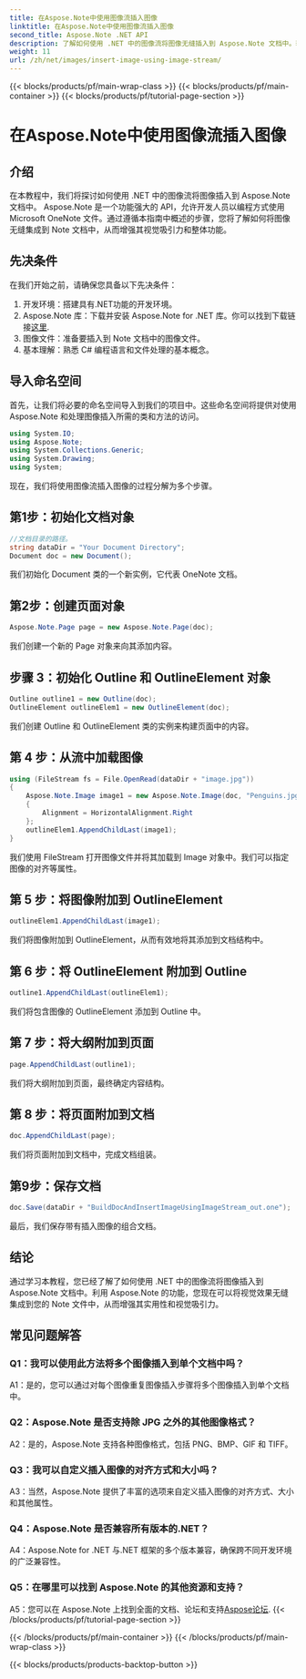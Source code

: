 ```yaml
---
title: 在Aspose.Note中使用图像流插入图像
linktitle: 在Aspose.Note中使用图像流插入图像
second_title: Aspose.Note .NET API
description: 了解如何使用 .NET 中的图像流将图像无缝插入到 Aspose.Note 文档中。轻松通过视觉效果增强您的 Note 文件。
weight: 11
url: /zh/net/images/insert-image-using-image-stream/
---
```


{{< blocks/products/pf/main-wrap-class >}}
{{< blocks/products/pf/main-container >}}
{{< blocks/products/pf/tutorial-page-section >}}

# 在Aspose.Note中使用图像流插入图像

## 介绍

在本教程中，我们将探讨如何使用 .NET 中的图像流将图像插入到 Aspose.Note 文档中。 Aspose.Note 是一个功能强大的 API，允许开发人员以编程方式使用 Microsoft OneNote 文件。通过遵循本指南中概述的步骤，您将了解如何将图像无缝集成到 Note 文档中，从而增强其视觉吸引力和整体功能。

## 先决条件

在我们开始之前，请确保您具备以下先决条件：
1. 开发环境：搭建具有.NET功能的开发环境。
2.  Aspose.Note 库：下载并安装 Aspose.Note for .NET 库。你可以找到下载链接[这里](https://releases.aspose.com/note/net/).
3. 图像文件：准备要插入到 Note 文档中的图像文件。
4. 基本理解：熟悉 C# 编程语言和文件处理的基本概念。

## 导入命名空间
首先，让我们将必要的命名空间导入到我们的项目中。这些命名空间将提供对使用 Aspose.Note 和处理图像插入所需的类和方法的访问。

```csharp
using System.IO;
using Aspose.Note;
using System.Collections.Generic;
using System.Drawing;
using System;
```

现在，我们将使用图像流插入图像的过程分解为多个步骤。

## 第1步：初始化文档对象
```csharp
//文档目录的路径。
string dataDir = "Your Document Directory";
Document doc = new Document();
```
我们初始化 Document 类的一个新实例，它代表 OneNote 文档。

## 第2步：创建页面对象
```csharp
Aspose.Note.Page page = new Aspose.Note.Page(doc);
```
我们创建一个新的 Page 对象来向其添加内容。

## 步骤 3：初始化 Outline 和 OutlineElement 对象
```csharp
Outline outline1 = new Outline(doc);
OutlineElement outlineElem1 = new OutlineElement(doc);
```
我们创建 Outline 和 OutlineElement 类的实例来构建页面中的内容。

## 第 4 步：从流中加载图像
```csharp
using (FileStream fs = File.OpenRead(dataDir + "image.jpg"))
{
    Aspose.Note.Image image1 = new Aspose.Note.Image(doc, "Penguins.jpg", fs)
    {
        Alignment = HorizontalAlignment.Right
    };
    outlineElem1.AppendChildLast(image1);
}
```
我们使用 FileStream 打开图像文件并将其加载到 Image 对象中。我们可以指定图像的对齐等属性。

## 第 5 步：将图像附加到 OutlineElement
```csharp
outlineElem1.AppendChildLast(image1);
```
我们将图像附加到 OutlineElement，从而有效地将其添加到文档结构中。

## 第 6 步：将 OutlineElement 附加到 Outline
```csharp
outline1.AppendChildLast(outlineElem1);
```
我们将包含图像的 OutlineElement 添加到 Outline 中。

## 第 7 步：将大纲附加到页面
```csharp
page.AppendChildLast(outline1);
```
我们将大纲附加到页面，最终确定内容结构。

## 第 8 步：将页面附加到文档
```csharp
doc.AppendChildLast(page);
```
我们将页面附加到文档中，完成文档组装。

## 第9步：保存文档
```csharp
doc.Save(dataDir + "BuildDocAndInsertImageUsingImageStream_out.one");
```
最后，我们保存带有插入图像的组合文档。

## 结论
通过学习本教程，您已经了解了如何使用 .NET 中的图像流将图像插入到 Aspose.Note 文档中。利用 Aspose.Note 的功能，您现在可以将视觉效果无缝集成到您的 Note 文件中，从而增强其实用性和视觉吸引力。

## 常见问题解答

### Q1：我可以使用此方法将多个图像插入到单个文档中吗？

A1：是的，您可以通过对每个图像重复图像插入步骤将多个图像插入到单个文档中。

### Q2：Aspose.Note 是否支持除 JPG 之外的其他图像格式？

A2：是的，Aspose.Note 支持各种图像格式，包括 PNG、BMP、GIF 和 TIFF。

### Q3：我可以自定义插入图像的对齐方式和大小吗？

A3：当然，Aspose.Note 提供了丰富的选项来自定义插入图像的对齐方式、大小和其他属性。

### Q4：Aspose.Note 是否兼容所有版本的.NET？

A4：Aspose.Note for .NET 与.NET 框架的多个版本兼容，确保跨不同开发环境的广泛兼容性。

### Q5：在哪里可以找到 Aspose.Note 的其他资源和支持？

 A5：您可以在 Aspose.Note 上找到全面的文档、论坛和支持[Aspose论坛](https://forum.aspose.com/c/note/28).
{{< /blocks/products/pf/tutorial-page-section >}}

{{< /blocks/products/pf/main-container >}}
{{< /blocks/products/pf/main-wrap-class >}}

{{< blocks/products/products-backtop-button >}}
